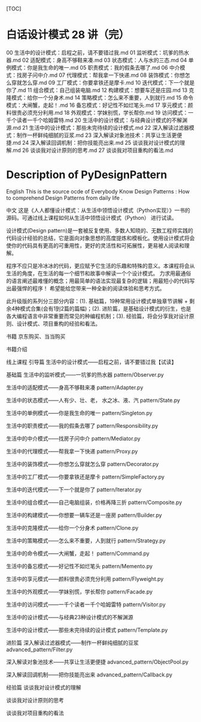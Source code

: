 [TOC]
# 白话设计模式 28 讲（完）
00 生活中的设计模式：启程之前，请不要错过我.md
01 监听模式：坑爹的热水器.md
02 适配模式：身高不够鞋来凑.md
03 状态模式：人与水的三态.md
04 单例模式：你是我生命的唯一.md
05 职责模式：我的假条去哪了.md
06 中介模式：找房子问中介.md
07 代理模式：帮我拿一下快递.md
08 装饰模式：你想怎么穿就怎么穿.md
09 工厂模式：你要拿铁还是摩卡.md
10 迭代模式：下一个就是你了.md
11 组合模式：自己组装电脑.md
12 构建模式：想要车还是庄园.md
13 克隆模式：给你一个分身术.md
14 策略模式：怎么来不重要，人到就行.md
15 命令模式：大闸蟹，走起！.md
16 备忘模式：好记性不如烂笔头.md
17 享元模式：颜料很贵必须充分利用.md
18 外观模式：学妹别慌，学长帮你.md
19 访问模式：一千个读者一千个哈姆雷特.md
20 生活中的设计模式：与经典设计模式的不解渊源.md
21 生活中的设计模式：那些未完待续的设计模式.md
22 深入解读过滤器模式：制作一杯鲜纯细腻的豆浆.md
23 深入解读对象池技术：共享让生活更便捷.md
24 深入解读回调机制：把你技能亮出来.md
25 谈谈我对设计模式的理解.md
26 谈谈我对设计原则的思考.md
27 谈谈我对项目重构的看法.md



# Description of PyDesignPattern
English
This is the source ocde of Everybody Know Design Patterns : How to comprehend Design Patterns from daily life .

中文
这是《人人都懂设计模式：从生活中领悟设计模式（Python实现）》一书的源码。可通过线上课程如何从生活中领悟设计模式（Python） 进行试读。

设计模式(Design pattern)是一套被反复使用、多数人知晓的、无数工程师实践的代码设计经验的总结，它是面向对象思想的高度提炼和模板化。使用设计模式将会使你的代码具有更高的可重用性，更好的灵活性和可拓展性，更易被人阅读和理解。

程序不应只是冷冰冰的代码，更应赋予它生活的乐趣和特殊的意义。本课程将会从生活的角度，在生活的每一个细节和故事中解读一个个设计模式。 力求用最通俗的语言阐述最难懂的概念；用最简单的语法实现最复杂的逻辑；用最短小的代码写出最强悍的程序！ 希望能给您带来一种全新的阅读体验和思考方式。

此升级版的系列分三部分内容：(1). 基础篇，19种常用设计模式单独章节讲解 + 剩余4种模式合集(会有1到2篇的篇幅)；(2). 进阶篇，是基础设计模式的衍生，也是各大编程语言中非常重要而常见的种编程机制；(3). 经验篇，将会分享我对设计原则、设计模式、项目重构的经验和看法。

书籍
京东购买、当当购买

书籍介绍

线上课程
引导篇
生活中的设计模式——启程之前，请不要错过我【试读】

基础篇
生活中的监听模式——一坑爹的热水器 pattern/Observer.py

生活中的适配模式——身高不够鞋来凑 pattern/Adapter.py

生活中的状态模式——人有少、壮、老， 水之冰、液、汽 pattern/State.py

生活中的单例模式——你是我生命的唯一 pattern/Singleton.py

生活中的职责模式——我的假条去哪了 pattern/Responsibility.py

生活中的中介模式——找房子问中介 pattern/Mediator.py

生活中的代理模式——帮我拿一下快递 pattern/Proxy.py

生活中的装饰模式——你想怎么穿就怎么穿 pattern/Decorator.py

生活中的工厂模式——你要拿铁还是摩卡 pattern/SimpleFactory.py

生活中的迭代模式——下一个就是你了 pattern/Iterator.py

生活中的组合模式——自己电脑组装，价格再降三折 pattern/Composite.py

生活中的构建模式——你想要一辆车还是一座房 pattern/Builder.py

生活中的克隆模式——给你一个分身术 pattern/Clone.py

生活中的策略模式——怎么来不重要，人到就行 pattern/Strategy.py

生活中的命令模式——大闸蟹，走起！ pattern/Command.py

生活中的备忘模式——好记性不如烂笔头 pattern/Memento.py

生活中的享元模式——颜料很贵必须充分利用 pattern/Flyweight.py

生活中的外观模式——学妹别慌，学长帮你 pattern/Facade.py

生活中的访问模式——一千个读者一千个哈姆雷特 pattern/Visitor.py

生活中的设计模式——与经典23种设计模式的不解渊源

生活中的设计模式——那些未完待续的设计模式 pattern/Template.py

进阶篇
深入解读过滤器模式——制作一杯鲜纯细腻的豆浆 advanced_pattern/Filter.py

深入解读对象池技术——共享让生活更便捷 advanced_pattern/ObjectPool.py

深入解读回调机制——把你技能亮出来 advanced_pattern/Callback.py

经验篇
谈谈我对设计模式的理解

谈谈我对设计原则的思考

谈谈我对项目重构的看法